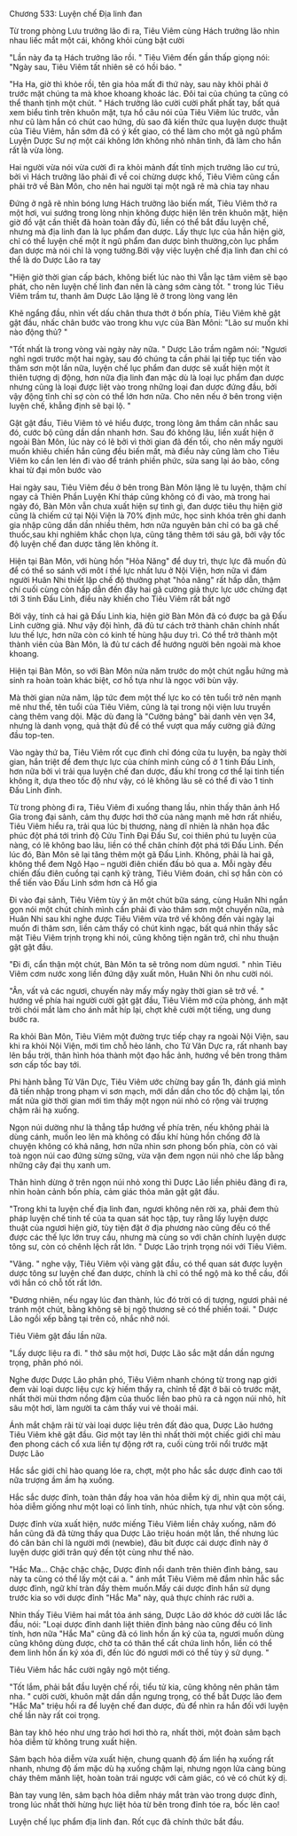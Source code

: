 




Chương 533: Luyện chế Địa linh đan


Từ trong phòng Lưu trưởng lão đi ra, Tiêu Viêm cùng Hách trưởng lão nhìn nhau liếc mắt một cái, không khỏi cùng bật cười

"Lần này đa tạ Hách trưởng lão rồi. " Tiêu Viêm đến gần thấp giọng nói: "Ngày sau, Tiêu Viêm tất nhiên sẽ có hồi báo. "

"Ha Ha, giờ thì khỏe rồi, tên gia hỏa mất đi thứ này, sau này khỏi phải ở trước mặt chúng ta mà khoe khoang khoác lác. Đôi tai của chúng ta cũng có thể thanh tịnh một chút. " Hách trưởng lão cười cười phất phất tay, bất quá xem biểu tình trên khuôn mặt, tựa hồ câu nói của Tiêu Viêm lúc trước, vẫn như cũ làm hắn có chút cao hứng, dù sao đã kiến thức qua luyện dược thuật của Tiêu Viêm, hắn sớm đã có ý kết giao, có thể làm cho một gã ngũ phẩm Luyện Dược Sư nợ một cái không lớn không nhỏ nhân tình, đã làm cho hắn rất là vừa lòng.

Hai người vừa nói vừa cười đi ra khỏi mảnh đất tĩnh mịch trưởng lão cư trú, bởi vì Hách trưởng lão phải đi về coi chừng dược khố, Tiêu Viêm cũng cần phải trở về Bàn Môn, cho nên hai người tại một ngã rẽ mà chia tay nhau

Đứng ở ngã rẽ nhìn bóng lưng Hách trưởng lão biến mất, Tiêu Viêm thở ra một hơi, vui sướng trong lòng nhịn không được hiện lên trên khuôn mặt, hiện giờ đồ vật cần thiết đã hoàn toàn đầy đủ, liền có thể bắt đầu luyện chế, nhưng mà địa linh đan là lục phẩm đan dược. Lấy thực lực của hắn hiện giờ, chỉ có thể luyện chế một ít ngũ phẩm đan dược bình thường,còn lục phẩm đan dược mà nói chỉ là vọng tưởng.Bởi vậy việc luyện chế địa linh đan chỉ có thể là do Dược Lão ra tay

"Hiện giờ thời gian cấp bách, không biết lúc nào thì Vẫn lạc tâm viêm sẽ bạo phát, cho nên luyện chế linh đan nên là càng sớm càng tốt. " trong lúc Tiêu Viêm trầm tư, thanh âm Dược Lão lặng lẽ ở trong lòng vang lên

Khẽ ngẩng đầu, nhìn vết dấu chân thưa thớt ở bốn phía, Tiêu Viêm khẽ gật gật đầu, nhấc chân bước vào trong khu vực của Bàn Môni: "Lão sư muốn khi nào động thủ? "

"Tốt nhất là trong vòng vài ngày này nữa. " Dược Lão trầm ngâm nói: "Ngươi nghỉ ngơi trước một hai ngày, sau đó chúng ta cần phải lại tiếp tục tiến vào thâm sơn một lần nữa, luyện chế lục phẩm đan dược sẽ xuất hiện một ít thiên tượng dị động, hơn nữa địa linh đan mặc dù là loại lục phẩm đan dược nhưng cũng là loại được liệt vào trong những loại đan dược đứng đầu, bởi vậy động tĩnh chỉ sợ còn có thể lớn hơn nữa. Cho nên nếu ở bên trong viện luyện chế, khẳng định sẽ bại lộ. "

Gật gật đầu, Tiêu Viêm tỏ vẻ hiểu được, trong lòng âm thầm cân nhắc sau đó, cước bộ cũng dần dần nhanh hơn. Sau đó không lâu, liền xuất hiện ở ngoài Bàn Môn, lúc này có lẽ bởi vì thời gian đã đến tối, cho nên mấy người muốn khiêu chiến hắn cũng đều biến mất, mà điều này cũng làm cho Tiêu Viêm ko cần len lén đi vào để tránh phiền phức, sửa sang lại áo bào, công khai từ đại môn bước vào

Hai ngày sau, Tiêu Viêm đều ở bên trong Bàn Môn lặng lẽ tu luyện, thậm chí ngay cả Thiên Phần Luyện Khí tháp cũng không có đi vào, mà trong hai ngày đó, Bàn Môn vẫn chưa xuất hiện sự tình gì, đan dược tiêu thụ hiện giờ cũng là chiếm cứ tại Nội Viện là 70% định mức, học sinh khóa trên ghi danh gia nhập cũng dần dần nhiều thêm, hơn nữa nguyên bản chỉ có ba gã chế thuốc,sau khi nghiêm khắc chọn lựa, cũng tăng thêm tới sáu gã, bởi vậy tốc độ luyện chế đan dược tăng lên không ít.

Hiện tại Bàn Môn, với hùng hồn "Hỏa Năng" để duy trì, thực lực đã muốn đủ để có thể so sánh với môt í thế lực nhất lưu ở Nội Viện, hơn nữa vì đám người Huân Nhi thiết lập chế độ thưởng phạt "hỏa năng" rất hấp dẫn, thậm chí cuối cùng còn hấp dẫn đến đây hai gã cường giả thực lực ước chừng đạt tới 3 tinh Đấu Linh, điều này khiến cho Tiêu Viêm rất bất ngờ

Bởi vậy, tính cả hai gã Đấu Linh kia, hiện giờ Bàn Môn đã có được ba gã Đấu Linh cường giả. Như vậy đội hình, đã đủ tư cách trở thành chân chính nhất lưu thế lực, hơn nữa còn có kinh tế hùng hậu duy trì. Có thể trở thành một thành viên của Bàn Môn, là đủ tư cách để hướng người bên ngoài mà khoe khoang.

Hiện tại Bàn Môn, so với Bàn Môn nửa năm trước do một chút ngẫu hứng mà sinh ra hoàn toàn khác biệt, cơ hồ tựa như là ngọc với bùn vậy.

Mà thời gian nửa năm, lập tức đem một thế lực ko có tên tuổi trở nên mạnh mẽ như thế, tên tuổi của Tiêu Viêm, cũng là tại trong nội viện lưu truyền càng thêm vang dội. Mặc dù đang là "Cường bảng" bài danh vẻn vẹn 34, nhưng là danh vọng, quả thật đủ để có thể vượt qua mấy cường giả đứng đầu top-ten.

Vào ngày thứ ba, Tiêu Viêm rốt cục đình chỉ đóng cửa tu luyện, ba ngày thời gian, hắn triệt để đem thực lực của chính mình củng cố ở 1 tinh Đấu Linh, hơn nữa bởi vì trải qua luyện chế đan dược, đấu khí trong cơ thể lại tinh tiến không ít, dựa theo tốc độ như vậy, có lẽ không lâu sẽ có thể đi vào 1 tinh Đấu Linh đỉnh.

Từ trong phòng đi ra, Tiêu Viêm đi xuống thang lầu, nhìn thấy thân ảnh Hổ Gia trong đại sảnh, cảm thụ được hơi thở của nàng mạnh mẽ hơn rất nhiều, Tiêu Viêm hiểu ra, trải qua lúc bị thương, nàng dĩ nhiên là nhân họa đắc phúc đột phá tới trình độ Cửu Tinh Đại Đấu Sư, coi thiên phú tu luyện của nàng, có lẽ không bao lâu, liền có thể chân chính đột phá tới Đấu Linh. Đến lúc đó, Bàn Môn sẽ lại tăng thêm một gã Đấu Linh. Không, phải là hai gã, không thể đem Ngô Hạo – người điên chiến đấu bỏ qua a. Mỗi ngày đều chiến đấu điên cuồng tại cạnh kỹ tràng, Tiêu Viêm đoán, chỉ sợ hắn còn có thể tiến vào Đấu Linh sớm hơn cả Hổ gia

Đi vào đại sảnh, Tiêu Viêm tùy ý ăn một chút bữa sáng, cùng Huân Nhi ngắn gọn nói một chút chính mình cần phải đi vào thâm sơn một chuyến nữa, mà Huân Nhi sau khi nghe được Tiêu Viêm vừa trở về không đến vài ngày lại muốn đi thâm sơn, liền cảm thấy có chút kinh ngạc, bất quá nhìn thấy sắc mặt Tiêu Viêm trịnh trọng khi nói, cũng không tiện ngăn trở, chỉ nhu thuận gật gật đầu.

"Đi đi, cẩn thận một chút, Bàn Môn ta sẽ trông nom dùm ngươi. " nhìn Tiêu Viêm cơm nước xong liền đứng dậy xuất môn, Huân Nhi ôn nhu cười nói.

"Ân, vất vả các ngươi, chuyến này mấy mấy ngày thời gian sẽ trở về. " hướng về phía hai người cười gật gật đầu, Tiêu Viêm mở cửa phòng, ánh mặt trời chói mắt làm cho ánh mắt híp lại, chợt khẽ cười một tiếng, ung dung bước ra.

Ra khỏi Bàn Môn, Tiêu Viêm một đường trực tiếp chạy ra ngoài Nội Viện, sau khi ra khỏi Nội Viện, mới tìm chỗ hẻo lánh, cho Tử Vân Dực ra, rất nhanh bay lên bầu trời, thân hình hóa thành một đạo hắc ảnh, hướng về bên trong thâm sơn cấp tốc bay tới.

Phi hành bằng Tử Vân Dực, Tiêu Viêm ước chừng bay gần 1h, đánh giá mình đã tiến nhập trong phạm vi sơn mạch, mới dần dần cho tốc độ chậm lại, tốn mất nửa giờ thời gian mới tìm thấy một ngọn núi nhỏ có rộng vài trượng chậm rãi hạ xuống.

Ngọn núi dường như là thẳng tắp hướng về phía trên, nếu không phải là dùng cánh, muốn leo lên mà không có đấu khí hùng hồn chống đỡ là chuyện không có khả năng, hơn nữa nhìn sơn phong bốn phía, còn có vài toà ngọn núi cao đứng sừng sững, vừa vặn đem ngọn núi nhỏ che lấp bằng những cây đại thụ xanh um.

Thân hình dừng ở trên ngọn núi nhỏ xong thì Dược Lão liền phiêu đãng đi ra, nhìn hoàn cảnh bốn phía, cảm giác thỏa mãn gật gật đầu.

"Trong khi ta luyện chế địa linh đan, ngươi không nên rời xa, phải đem thủ pháp luyện chế tinh tế của ta quan sát học tập, tuy rằng lấy luyện dược thuật của ngươi hiện giờ, tùy tiện đặt ở địa phương nào cũng đều có thể được các thế lực lớn truy cầu, nhưng mà cùng so với chân chính luyện dược tông sư, còn có chênh lệch rất lớn. " Dược Lão trịnh trọng nói với Tiêu Viêm.

"Vâng. " nghe vậy, Tiêu Viêm vội vàng gật đầu, có thể quan sát được luyện dược tông sư luyện chế đan dược, chính là chỉ có thể ngộ mà ko thể cầu, đối với hắn có chỗ tốt rất lớn.

"Đương nhiên, nếu ngay lúc đan thành, lúc đó trời có dị tượng, ngươi phải né tránh một chút, bằng không sẽ bị ngộ thương sẽ có thể phiền toái. " Dược Lão ngồi xếp bằng tại trên cỏ, nhắc nhở nói.

Tiêu Viêm gật đầu lần nữa.

"Lấy dược liệu ra đi. " thở sâu một hơi, Dược Lão sắc mặt dần dần ngưng trọng, phân phó nói.

Nghe được Dược Lão phân phó, Tiêu Viêm nhanh chóng từ trong nạp giới đem vài loại dược liệu cực kỳ hiếm thấy ra, chỉnh tề đặt ở bãi cỏ trước mặt, nhất thời mùi thơm nồng đậm của thuốc liền bao phủ ra cả ngọn núi nhỏ, hít sâu một hơi, làm người ta cảm thấy vui vẻ thoải mái.

Ánh mắt chậm rãi từ vài loại dược liệu trên đất đảo qua, Dược Lão hướng Tiêu Viêm khẽ gật đầu. Giơ một tay lên thì nhất thời một chiếc giới chỉ màu đen phong cách cổ xưa liền tự động rớt ra, cuối cùng trôi nổi trước mặt Dược Lão

Hắc sắc giới chỉ hào quang lóe ra, chợt, một pho hắc sắc dược đỉnh cao tới nữa trượng ầm ầm hạ xuống.

Hắc sắc dược đỉnh, toàn thân đầy hoa văn hỏa diễm kỳ dị, nhìn qua một cái, hỏa diễm giống như một loại có linh tính, nhúc nhích, tựa như vật còn sống.

Dược đỉnh vừa xuất hiện, nước miếng Tiêu Viêm liền chảy xuống, năm đó hắn cũng đã đã từng thấy qua Dược Lão triệu hoán một lần, thế nhưng lúc đó căn bản chỉ là người mới (newbie), đâu bít được cái dược đỉnh này ở luyện dược giới trân quý đến tột cùng như thế nào.

"Hắc Ma... Chậc chậc chậc, Dược đỉnh nổi danh trên thiên đỉnh bảng, sau này ta cũng có thể lấy một cái a. " ánh mắt Tiêu Viêm mê đắm nhìn hắc sắc dược đỉnh, ngữ khí tràn đầy thèm muốn.Mấy cái dược đỉnh hắn sử dụng trước kia so với dược đỉnh "Hắc Ma" này, quả thực chính rác rưởi a.

Nhìn thấy Tiêu Viêm hai mắt tỏa ánh sáng, Dược Lão dở khóc dở cười lắc lắc đầu, nói: "Loại dược đỉnh danh liệt thiên đỉnh bảng nào cũng đều có linh tính, hơn nữa "Hắc Ma" cũng đã có linh hồn ấn ký của ta, ngươi muốn dùng cũng không dùng được, chờ ta có thân thể cất chứa linh hồn, liền có thể đem linh hồn ấn ký xóa đi, đến lúc đó ngươi mới có thể tùy ý sử dụng. "

Tiêu Viêm hắc hắc cười ngây ngô một tiếng.

"Tốt lắm, phải bắt đầu luyện chế rồi, tiểu tử kia, cũng không nên phân tâm nha. " cười cười, khuôn mặt dần dần ngưng trọng, có thể bắt Dược lão đem "Hắc Ma" triệu hồi ra để luyện chế đan dược, đủ để nhìn ra hắn đối với luyện chế lần này rất coi trọng.

Bàn tay khô héo như ưng trảo hơi hơi thò ra, nhất thời, một đoàn sâm bạch hỏa diễm từ không trung xuất hiện.

Sâm bạch hỏa diễm vừa xuất hiện, chung quanh độ ấm liền hạ xuống rất nhanh, nhưng độ ấm mặc dù hạ xuống chậm lại, nhưng ngọn lửa càng bùng cháy thêm mãnh liệt, hoàn toàn trái ngược với cảm giác, có vẻ có chút kỳ dị.

Bàn tay vung lên, sâm bạch hỏa diễm nháy mắt tràn vào trong dược đỉnh, trong lúc nhất thời hừng hực liệt hỏa từ bên trong đỉnh tóe ra, bốc lên cao!

Luyện chế lục phẩm địa linh đan. Rốt cục đã chính thức bắt đầu.




